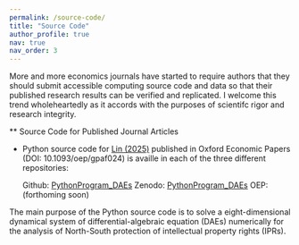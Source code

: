 ```yaml
---
permalink: /source-code/
title: "Source Code"
author_profile: true
nav: true
nav_order: 3
---
```


More and more economics journals have started to require authors that they should submit accessible computing source code and data so that their published research results can be verified and replicated. I welcome this trend wholeheartedly as it accords with the purposes of scientifc rigor and research integrity.

** Source Code for Published Journal Articles

* Python source code for [Lin (2025)](https:doi.prg/10.1093/oep/gpaf024) published in Oxford Economic Papers (DOI: 10.1093/oep/gpaf024) is availle in each of the three different repositories:
  
    Github: [PythonProgram_DAEs](https://github.com/hwanclin/PythonProgram_DAEs)
    Zenodo: [PythonProgram_DAEs](https://zenodo.org/records/15233608)
    OEP: (forthoming soon)

The main purpose of the Python source code is to solve a eight-dimensional dynamical system of differential-algebraic equation (DAEs) numerically for the analysis of North-South protection of intellectual property rights (IPRs).
